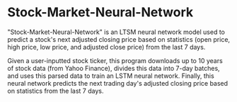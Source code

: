 # Stock-Market-Neural-Network
"Stock-Market-Neural-Network" is an LTSM neural network model used to predict a stock's next adjusted closing price based on statistics (open price, high price, low price, and adjusted close price) from the last 7 days.

Given a user-inputted stock ticker, this program downloads up to 10 years of stock data (from Yahoo Finance), divides this data into 7-day batches, and uses this parsed data to train an LSTM neural network. Finally, this neural network predicts the next trading day's adjusted closing price based on statistics from the last 7 days.
